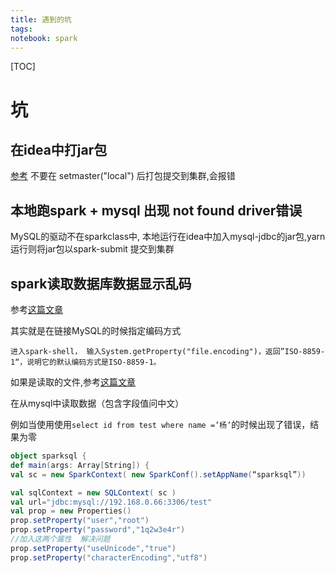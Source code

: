 ```yaml
---
title: 遇到的坑
tags: 
notebook: spark
---
```


[TOC]


# 坑

## 在idea中打jar包
[参考](http://blog.csdn.net/qq1010885678/article/details/45954731)
不要在 setmaster("local") 后打包提交到集群,会报错

## 本地跑spark + mysql 出现 not found driver错误

MySQL的驱动不在sparkclass中, 本地运行在idea中加入mysql-jdbc的jar包,yarn运行则将jar包以spark-submit 提交到集群

## spark读取数据库数据显示乱码

参考[这篇文章](http://blog.csdn.net/qq_14950717/article/details/51511150)

其实就是在链接MySQL的时候指定编码方式

``` text
进入spark-shell， 输入System.getProperty("file.encoding")，返回”ISO-8859-1“，说明它的默认编码方式是ISO-8859-1。
```

如果是读取的文件,参考[这篇文章](http://blog.csdn.net/Amber_amber/article/details/50036779)

在从mysql中读取数据（包含字段值问中文）

例如当使用使用`select id from test where name =’杨’`的时候出现了错误，结果为零

``` scala
object sparksql {
def main(args: Array[String]) {
val sc = new SparkContext( new SparkConf().setAppName(“sparksql”))

val sqlContext = new SQLContext( sc )
val url="jdbc:mysql://192.168.0.66:3306/test"
val prop = new Properties()
prop.setProperty("user","root")
prop.setProperty("password","1q2w3e4r")
//加入这两个属性  解决问题
prop.setProperty("useUnicode","true")
prop.setProperty("characterEncoding","utf8")
```

